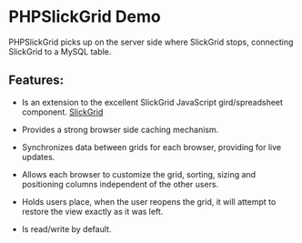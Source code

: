 PHPSlickGrid Demo
=================

PHPSlickGrid picks up on the server side where SlickGrid stops, connecting SlickGrid to a MySQL table.  

## Features: 

* Is an extension to the excellent SlickGrid JavaScript gird/spreadsheet component. [SlickGrid](https://github.com/mleibman/SlickGrid)

* Provides a strong browser side caching mechanism.

* Synchronizes data between grids for each browser, providing for live updates.

* Allows each browser to customize the grid, sorting, sizing and positioning columns independent of the other users.

* Holds users place, when the user reopens the grid, it will attempt to restore the view exactly as it was left.

* Is read/write by default.

